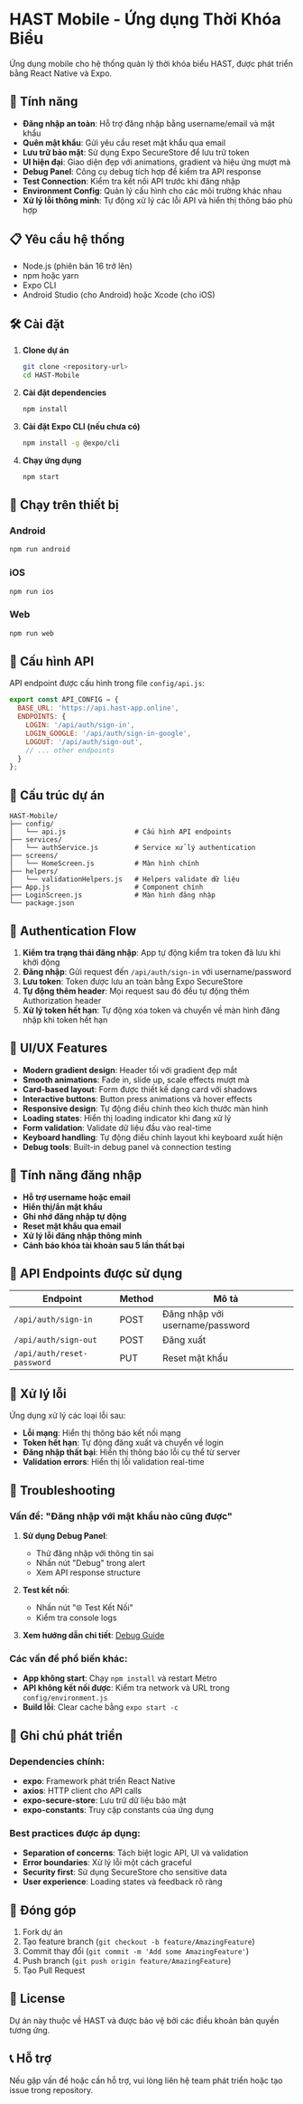 # HAST Mobile - Ứng dụng Thời Khóa Biểu

Ứng dụng mobile cho hệ thống quản lý thời khóa biểu HAST, được phát triển bằng React Native và Expo.

## 🚀 Tính năng

- **Đăng nhập an toàn**: Hỗ trợ đăng nhập bằng username/email và mật khẩu
- **Quên mật khẩu**: Gửi yêu cầu reset mật khẩu qua email
- **Lưu trữ bảo mật**: Sử dụng Expo SecureStore để lưu trữ token
- **UI hiện đại**: Giao diện đẹp với animations, gradient và hiệu ứng mượt mà
- **Debug Panel**: Công cụ debug tích hợp để kiểm tra API response
- **Test Connection**: Kiểm tra kết nối API trước khi đăng nhập
- **Environment Config**: Quản lý cấu hình cho các môi trường khác nhau
- **Xử lý lỗi thông minh**: Tự động xử lý các lỗi API và hiển thị thông báo phù hợp

## 📋 Yêu cầu hệ thống

- Node.js (phiên bản 16 trở lên)
- npm hoặc yarn
- Expo CLI
- Android Studio (cho Android) hoặc Xcode (cho iOS)

## 🛠️ Cài đặt

1. **Clone dự án**
   ```bash
   git clone <repository-url>
   cd HAST-Mobile
   ```

2. **Cài đặt dependencies**
   ```bash
   npm install
   ```

3. **Cài đặt Expo CLI (nếu chưa có)**
   ```bash
   npm install -g @expo/cli
   ```

4. **Chạy ứng dụng**
   ```bash
   npm start
   ```

## 📱 Chạy trên thiết bị

### Android
```bash
npm run android
```

### iOS
```bash
npm run ios
```

### Web
```bash
npm run web
```

## 🔧 Cấu hình API

API endpoint được cấu hình trong file `config/api.js`:

```javascript
export const API_CONFIG = {
  BASE_URL: 'https://api.hast-app.online',
  ENDPOINTS: {
    LOGIN: '/api/auth/sign-in',
    LOGIN_GOOGLE: '/api/auth/sign-in-google',
    LOGOUT: '/api/auth/sign-out',
    // ... other endpoints
  }
};
```

## 📂 Cấu trúc dự án

```
HAST-Mobile/
├── config/
│   └── api.js                 # Cấu hình API endpoints
├── services/
│   └── authService.js         # Service xử lý authentication
├── screens/
│   └── HomeScreen.js          # Màn hình chính
├── helpers/
│   └── validationHelpers.js   # Helpers validate dữ liệu
├── App.js                     # Component chính
├── LoginScreen.js             # Màn hình đăng nhập
└── package.json
```

## 🔐 Authentication Flow

1. **Kiểm tra trạng thái đăng nhập**: App tự động kiểm tra token đã lưu khi khởi động
2. **Đăng nhập**: Gửi request đến `/api/auth/sign-in` với username/password
3. **Lưu token**: Token được lưu an toàn bằng Expo SecureStore
4. **Tự động thêm header**: Mọi request sau đó đều tự động thêm Authorization header
5. **Xử lý token hết hạn**: Tự động xóa token và chuyển về màn hình đăng nhập khi token hết hạn

## 🎨 UI/UX Features

- **Modern gradient design**: Header tối với gradient đẹp mắt
- **Smooth animations**: Fade in, slide up, scale effects mượt mà
- **Card-based layout**: Form được thiết kế dạng card với shadows
- **Interactive buttons**: Button press animations và hover effects
- **Responsive design**: Tự động điều chỉnh theo kích thước màn hình
- **Loading states**: Hiển thị loading indicator khi đang xử lý
- **Form validation**: Validate dữ liệu đầu vào real-time
- **Keyboard handling**: Tự động điều chỉnh layout khi keyboard xuất hiện
- **Debug tools**: Built-in debug panel và connection testing

## 📱 Tính năng đăng nhập

- **Hỗ trợ username hoặc email**
- **Hiển thị/ẩn mật khẩu**
- **Ghi nhớ đăng nhập tự động**
- **Reset mật khẩu qua email**
- **Xử lý lỗi đăng nhập thông minh**
- **Cảnh báo khóa tài khoản sau 5 lần thất bại**

## 🔗 API Endpoints được sử dụng

| Endpoint | Method | Mô tả |
|----------|--------|-------|
| `/api/auth/sign-in` | POST | Đăng nhập với username/password |
| `/api/auth/sign-out` | POST | Đăng xuất |
| `/api/auth/reset-password` | PUT | Reset mật khẩu |

## 🚨 Xử lý lỗi

Ứng dụng xử lý các loại lỗi sau:

- **Lỗi mạng**: Hiển thị thông báo kết nối mạng
- **Token hết hạn**: Tự động đăng xuất và chuyển về login
- **Đăng nhập thất bại**: Hiển thị thông báo lỗi cụ thể từ server
- **Validation errors**: Hiển thị lỗi validation real-time

## 🐛 Troubleshooting

### Vấn đề: "Đăng nhập với mật khẩu nào cũng được"

1. **Sử dụng Debug Panel**:
   - Thử đăng nhập với thông tin sai
   - Nhấn nút "Debug" trong alert
   - Xem API response structure

2. **Test kết nối**:
   - Nhấn nút "🌐 Test Kết Nối"
   - Kiểm tra console logs

3. **Xem hướng dẫn chi tiết**: [Debug Guide](./docs/DEBUG_GUIDE.md)

### Các vấn đề phổ biến khác:

- **App không start**: Chạy `npm install` và restart Metro
- **API không kết nối được**: Kiểm tra network và URL trong `config/environment.js`
- **Build lỗi**: Clear cache bằng `expo start -c`

## 📝 Ghi chú phát triển

### Dependencies chính:
- **expo**: Framework phát triển React Native
- **axios**: HTTP client cho API calls
- **expo-secure-store**: Lưu trữ dữ liệu bảo mật
- **expo-constants**: Truy cập constants của ứng dụng

### Best practices được áp dụng:
- **Separation of concerns**: Tách biệt logic API, UI và validation
- **Error boundaries**: Xử lý lỗi một cách graceful
- **Security first**: Sử dụng SecureStore cho sensitive data
- **User experience**: Loading states và feedback rõ ràng

## 🤝 Đóng góp

1. Fork dự án
2. Tạo feature branch (`git checkout -b feature/AmazingFeature`)
3. Commit thay đổi (`git commit -m 'Add some AmazingFeature'`)
4. Push branch (`git push origin feature/AmazingFeature`)
5. Tạo Pull Request

## 📄 License

Dự án này thuộc về HAST và được bảo vệ bởi các điều khoản bản quyền tương ứng.

## 📞 Hỗ trợ

Nếu gặp vấn đề hoặc cần hỗ trợ, vui lòng liên hệ team phát triển hoặc tạo issue trong repository. 